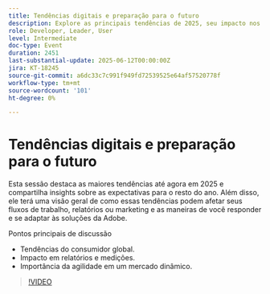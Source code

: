 ```yaml
---
title: Tendências digitais e preparação para o futuro
description: Explore as principais tendências de 2025, seu impacto nos fluxos de trabalho e relatórios e como se adaptar às soluções da Adobe. Aborda tendências globais, agilidade e medição.
role: Developer, Leader, User
level: Intermediate
doc-type: Event
duration: 2451
last-substantial-update: 2025-06-12T00:00:00Z
jira: KT-18245
source-git-commit: a6dc33c7c991f949fd72539525e64af57520778f
workflow-type: tm+mt
source-wordcount: '101'
ht-degree: 0%

---
```



# Tendências digitais e preparação para o futuro

Esta sessão destaca as maiores tendências até agora em 2025 e compartilha insights sobre as expectativas para o resto do ano. Além disso, ele terá uma visão geral de como essas tendências podem afetar seus fluxos de trabalho, relatórios ou marketing e as maneiras de você responder e se adaptar às soluções da Adobe.

Pontos principais de discussão

* Tendências do consumidor global.
* Impacto em relatórios e medições.
* Importância da agilidade em um mercado dinâmico.

>[!VIDEO](https://video.tv.adobe.com/v/3463356/?learn=on&enablevpops)
